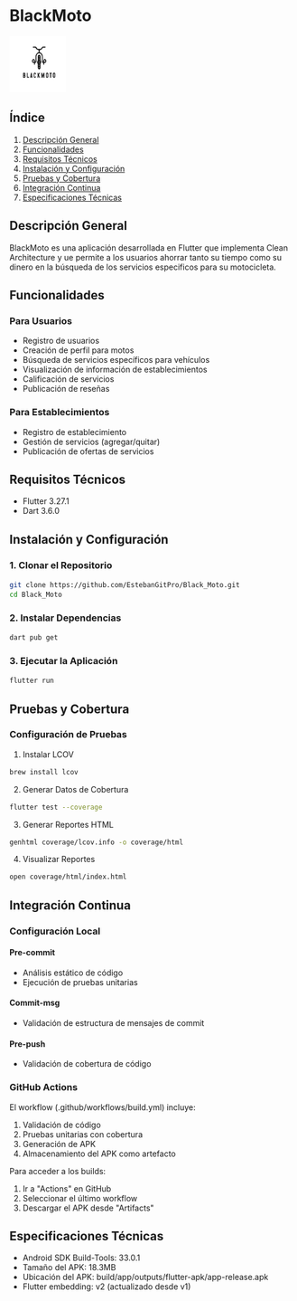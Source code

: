 # BlackMoto
<img src="./assets/icon_1.png" style="width:100px;height:100px;" alt="icon">

## Índice
1. [Descripción General](#descripción-general)
2. [Funcionalidades](#funcionalidades)
3. [Requisitos Técnicos](#requisitos-técnicos)
4. [Instalación y Configuración](#instalación-y-configuración)
5. [Pruebas y Cobertura](#pruebas-y-cobertura)
6. [Integración Continua](#integración-continua)
7. [Especificaciones Técnicas](#especificaciones-técnicas)

## Descripción General
BlackMoto es una aplicación desarrollada en Flutter que implementa Clean Architecture y ue permite a los usuarios ahorrar tanto su tiempo como su dinero en la búsqueda de los servicios especificos para su motocicleta.

## Funcionalidades

### Para Usuarios
- Registro de usuarios
- Creación de perfil para motos
- Búsqueda de servicios específicos para vehículos
- Visualización de información de establecimientos
- Calificación de servicios
- Publicación de reseñas

### Para Establecimientos
- Registro de establecimiento
- Gestión de servicios (agregar/quitar)
- Publicación de ofertas de servicios

## Requisitos Técnicos
- Flutter 3.27.1
- Dart 3.6.0

## Instalación y Configuración

### 1. Clonar el Repositorio
```bash
git clone https://github.com/EstebanGitPro/Black_Moto.git
cd Black_Moto
```

### 2. Instalar Dependencias
```bash
dart pub get
```

### 3. Ejecutar la Aplicación
```bash
flutter run
```

## Pruebas y Cobertura

### Configuración de Pruebas
1. Instalar LCOV
```bash
brew install lcov
```

2. Generar Datos de Cobertura
```bash
flutter test --coverage
```

3. Generar Reportes HTML
```bash
genhtml coverage/lcov.info -o coverage/html
```

4. Visualizar Reportes
```bash
open coverage/html/index.html
```

## Integración Continua

### Configuración Local
#### Pre-commit
- Análisis estático de código
- Ejecución de pruebas unitarias

#### Commit-msg
- Validación de estructura de mensajes de commit

#### Pre-push
- Validación de cobertura de código

### GitHub Actions
El workflow (.github/workflows/build.yml) incluye:
1. Validación de código
2. Pruebas unitarias con cobertura
3. Generación de APK
4. Almacenamiento del APK como artefacto

Para acceder a los builds:
1. Ir a "Actions" en GitHub
2. Seleccionar el último workflow
3. Descargar el APK desde "Artifacts"

## Especificaciones Técnicas
- Android SDK Build-Tools: 33.0.1
- Tamaño del APK: 18.3MB
- Ubicación del APK: build/app/outputs/flutter-apk/app-release.apk
- Flutter embedding: v2 (actualizado desde v1)
